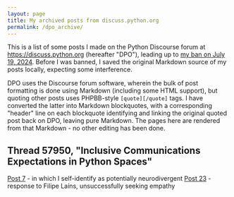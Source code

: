 ```yaml
---
layout: page
title: My archived posts from discuss.python.org
permalink: /dpo_archive/
---
```


This is a list of some posts I made on the Python Discourse forum at https://discuss.python.org (hereafter "DPO"), leading up to [my ban on July 19, 2024](/politics/the_psf/2024-07-31/an-open-letter-to-the-psf-coc-wg.html). Before I was banned, I saved the original Markdown source of my posts locally, expecting some interference.

DPO uses the Discourse forum software, wherein the bulk of post formatting is done using Markdown (including some HTML support), but quoting other posts uses PHPBB-style `[quote][/quote]` tags. I have converted the latter into Markdown blockquotes, with a corresponding "header" line on each blockquote identifying and linking the original quoted post back on DPO, leaving pure Markdown. The pages here are rendered from that Markdown - no other editing has been done. 

## Thread 57950, "Inclusive Communications Expectations in Python Spaces"

[Post 7](/dpo_archive/57950-7.html) - in which I self-identify as potentially neurodivergent
[Post 23]() - response to Filipe Laíns, unsuccessfully seeking empathy


